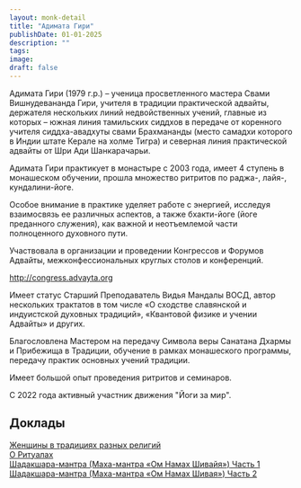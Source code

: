 ```yaml
---
layout: monk-detail
title: "Адимата Гири"
publishDate: 01-01-2025
description: ""
tags:
image:
draft: false
---
```


  
  
 Адимата Гири (1979 г.р.) – ученица просветленного мастера Свами Вишнудевананда Гири, учителя в традиции практической адвайты, держателя нескольких линий недвойственных учений, главные из которых – южная линия тамильских сиддхов в передаче от коренного учителя сиддха-авадхуты свами Брахмананды (место самадхи которого в Индии штате Керале на холме Тигра) и северная линия практической адвайты от Шри Ади Шанкарачарьи.

 Адимата Гири практикует в монастыре с 2003 года, имеет 4 ступень в монашеском обучении, прошла множество ритритов по раджа-, лайя-, кундалини-йоге.

 Особое внимание в практике уделяет работе с энергией, исследуя взаимосвязь ее различных аспектов, а также бхакти-йоге (йоге преданного служения), как важной и неотъемлемой части полноценного духовного пути. 

 Участвовала в организации и проведении Конгрессов и Форумов Адвайты, межконфессиональных круглых столов и конференций.

<http://congress.advayta.org> 

 Имеет статус Старший Преподаватель Видья Мандалы ВОСД, автор нескольких трактатов в том числе «О сходстве славянской и индуистской духовных традиций», «Квантовой физике и учении Адвайты» и других.

 Благословлена Мастером на передачу Символа веры Санатана Дхармы и Прибежища в Традиции, обучение в рамках монашеского программы, передачу практик основных учений традиции.

 Имеет большой опыт проведения ритритов и семинаров.

 С 2022 года активный участник движения "Йоги за мир".

  
## Доклады

[Женщины в традициях разных религий](https://www.youtube.com/watch?v=hlLvGXbhox0&list=PLiEE-1kAibrFNB2fJD6g5ci1rNTWrifoh&index=13&t=5s)  
[О Ритуалах](https://www.youtube.com/watch?v=Ib-HbsioYwE&list=PLiEE-1kAibrFNB2fJD6g5ci1rNTWrifoh&index=12&t=6s)  
[Шадакшара-мантра (Маха-мантра «Ом Намах Шивайя»)](https://www.youtube.com/watch?v=FbpolRM4YHQ&list=LL&index=30)[ Часть 1](https://www.youtube.com/watch?v=FbpolRM4YHQ&list=LL&index=30)  
[Шадакшара-мантра (Маха-мантра ](https://www.youtube.com/watch?v=HA4j1yvHKKs&list=LL&index=29)[«](https://www.youtube.com/watch?v=HA4j1yvHKKs&list=LL&index=29)[Ом Намах Шивая](https://www.youtube.com/watch?v=HA4j1yvHKKs&list=LL&index=29)[»](https://www.youtube.com/watch?v=HA4j1yvHKKs&list=LL&index=29)[) Часть 2](https://www.youtube.com/watch?v=HA4j1yvHKKs&list=LL&index=29)  
  
  
